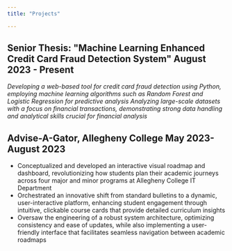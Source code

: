 ```yaml
---
title: "Projects"

---
```

## Senior Thesis: "Machine Learning Enhanced Credit Card Fraud Detection System"   August 2023 - Present

*Developing a web-based tool for credit card fraud detection using Python, employing machine learning algorithms such as Random Forest and Logistic Regression for predictive analysis*
*Analyzing large-scale datasets with a focus on financial transactions, demonstrating strong data handling and analytical skills crucial for financial analysis*

## Advise-A-Gator, Allegheny College                      May 2023-August 2023

- Conceptualized and developed an interactive visual roadmap and dashboard, revolutionizing how students plan their academic journeys across four major and minor programs at Allegheny College IT Department
- Orchestrated an innovative shift from standard bulletins to a dynamic, user-interactive platform, enhancing student engagement through intuitive, clickable course cards that provide detailed curriculum insights
- Oversaw the engineering of a robust system architecture, optimizing consistency and ease of updates, while also implementing a user-friendly interface that facilitates seamless navigation between academic roadmaps
